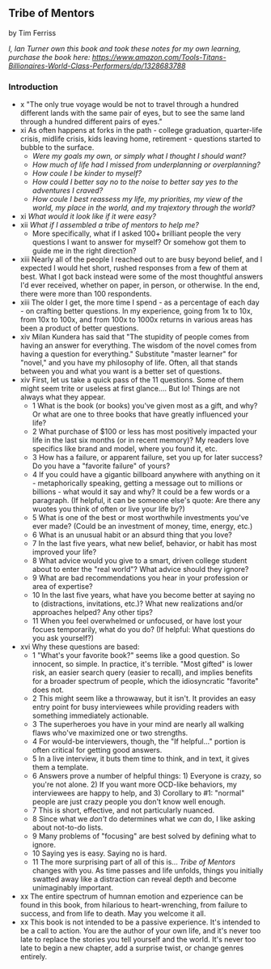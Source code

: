 ## Tribe of Mentors

by Tim Ferriss

*I, Ian Turner own this book and took these notes for my own learning, purchase
the book here: https://www.amazon.com/Tools-Titans-Billionaires-World-Class-Performers/dp/1328683788*

### Introduction
* x "The only true voyage would be not to travel through a hundred different
    lands with the same pair of eyes, but to see the same land through a hundred
    different pairs of eyes."
* xi As often happens at forks in the path - college graduation, quarter-life
    crisis, midlife crisis, kids leaving home, retirement - questions started to
    bubble to the surface.
    + *Were my goals my own, or simply what I thought I should want?*
    + *How much of life had I missed from underplanning or overplanning?*
    + *How coule I be kinder to myself?*
    + *How could I better say no to the noise to better say yes to the
        adventures I craved?*
    + *How coule I best reassess my life, my priorities, my view of the world,
        my place in the world, and my trajextory through the world?*
* xi *What would it look like if it were easy?*
* xii *What if I assembled a tribe of mentors to help me?*
    + More specifically, what if I asked 100+ brilliant people the very
        questions I want to answer for myself? Or somehow got them to guide me
        in the right direction?
* xiii Nearly all of the people I reached out to are busy beyond belief, and I
    expected I would het short, rushed responses from a few of them at best.
    What I got back instead were some of the most thoughtful answers I'd ever
    received, whether on paper, in person, or otherwise. In the end, there were
    more than 100 respondents.
* xiii The older I get, the more time I spend - as a percentage of each day - on
    crafting better questions. In my experience, going from 1x to 10x, from 10x
    to 100x, and from 100x to 1000x returns in various areas has been a product
    of better questions.
* xiv Milan Kundera has said that "The stupidity of people comes from having an
    answer for everything. The wisdom of the novel comes from having a question
    for everything." Substitute "master learner" for "novel," and you have my
    philosophy of life. Often, all that stands between you and what you want is
    a better set of questions.
* xiv First, let us take a quick pass of the 11 questions. Some of them might
    seem trite or useless at first glance.... But lo! Things are not always what
    they appear.
    + 1 What is the book (or books) you've given most as a gift, and why? Or
        what are one to three books that have greatly influenced your life?
    + 2 What purchase of $100 or less has most positively impacted your life in
        the last six months (or in recent memory)? My readers love specifics
        like brand and model, where you found it, etc.
    + 3 How has a failure, or apparent failure, set you up for later success? Do
        you have a "favorite failure" of yours?
    + 4 If you could have a gigantic billboard anywhere with anything on it -
        metaphorically speaking, getting a message out to millions or billions -
        what would it say and why? It could be a few words or a paragraph. (If
        helpful, it can be someone else's quote: Are there any wuotes you think
        of often or live your life by?)
    + 5 What is one of the best or most worthwhile investments you've ever made?
        (Could be an investment of money, time, energy, etc.)
    + 6 What is an unusual habit or an absurd thing that you love?
    + 7 In the last five years, what new belief, behavior, or habit has most
        improved your life?
    + 8 What advice would you give to a smart, driven college student about to
        enter the "real world"? What advice should they ignore?
    + 9 What are bad recommendations you hear in your profession or area of
        expertise?
    + 10 In the last five years, what have you become better at saying no to
        (distractions, invitations, etc.)? What new realizations and/or
        approaches helped? Any other tips?
    + 11 When you feel overwhelmed or unfocused, or have lost your focues
        temporarily, what do you do? (If helpful: What questions do you ask
        yourself?)
* xvi Why these questions are based:
    + 1 "What's your favorite book?" seems like a good question. So innocent, so
        simple. In practice, it's terrible. "Most gifted" is lower risk, an
        easier search query (easier to recall), and implies benefits for a
        broader spectrum of people, which the idiosyncratic "favorite" does not.
    + 2 This might seem like a throwaway, but it isn't. It provides an easy
        entry point for busy interviewees while providing readers with something
        immediately actionable.
    + 3 The superheroes you have in your mind are nearly all walking flaws
        who've maximized one or two strengths.
    + 4 For would-be interviewers, though, the "If helpful..." portion is often
        critical for getting good answers.
    + 5 In a live interview, it buts them time to think, and in text, it gives
        them a template.
    + 6 Answers prove a number of helpful things: 1) Everyone is crazy, so
        you're not alone. 2) If you want more OCD-like behaviors, my
        interviewees are happy to help, and 3) Corollary to #1: "normal" people
        are just crazy people you don't know well enough.
    + 7 This is short, effective, and not particularly nuanced.
    + 8 Since what we *don't* do determines what we *can* do, I like asking
        about not-to-do lists.
    + 9 Many problems of "focusing" are best solved by defining what to ignore.
    + 10 Saying yes is easy. Saying no is hard.
    + 11 The more surprising part of all of this is... *Tribe of Mentors*
        changes with you. As time passes and life unfolds, things you initially
        swatted away like a distraction can reveal depth and become unimaginably
        important.
* xx The entire spectrum of humnan emotion and ezperience can be found in this
    book, from hilarious to heart-wrenching, from failure to success, and from
    life to death. May you welcome it all.
* xx This book is not intended to be a passive experience. It's intended to be a
    call to action. You are the author of your own life, and it's never too late
    to replace the stories you tell yourself and the world. It's never too late
    to begin a new chapter, add a surprise twist, or change genres entirely.


